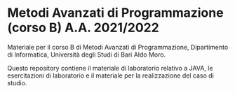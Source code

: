 # Metodi Avanzati di Programmazione (corso B) A.A. 2021/2022

Materiale per il corso B di Metodi Avanzati di Programmazione,
Dipartimento di Informatica, Università degli Studi di Bari Aldo Moro.

Questo repository contiene il materiale di laboratorio relativo a JAVA,
le esercitazioni di laboratorio e il materiale per la realizzazione del
caso di studio.
